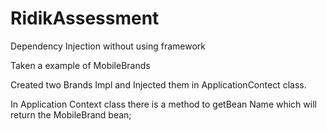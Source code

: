 # RidikAssessment
Dependency Injection without using framework


Taken a example of MobileBrands

Created two Brands Impl and Injected them in ApplicationContect class.

In Application Context class there is a method to getBean Name which will return the MobileBrand bean;

